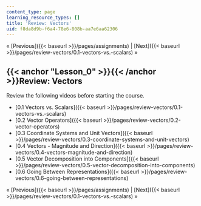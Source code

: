 ```yaml
---
content_type: page
learning_resource_types: []
title: 'Review: Vectors'
uid: f8da8d9b-f6a4-78e6-808b-aa7e6aa62306
---
```


« [Previous]({{< baseurl >}}/pages/assignments) | [Next]({{< baseurl >}}/pages/review-vectors/0.1-vectors-vs.-scalars) »

{{< anchor "Lesson_0" >}}{{< /anchor >}}Review: Vectors
-------------------------------------------------------

Review the following videos before starting the course.

*   [0.1 Vectors vs. Scalars]({{< baseurl >}}/pages/review-vectors/0.1-vectors-vs.-scalars)
*   [0.2 Vector Operators]({{< baseurl >}}/pages/review-vectors/0.2-vector-operators)
*   [0.3 Coordinate Systems and Unit Vectors]({{< baseurl >}}/pages/review-vectors/0.3-coordinate-systems-and-unit-vectors)
*   [0.4 Vectors - Magnitude and Direction]({{< baseurl >}}/pages/review-vectors/0.4-vectors-magnitude-and-direction)
*   [0.5 Vector Decomposition into Components]({{< baseurl >}}/pages/review-vectors/0.5-vector-decomposition-into-components)
*   [0.6 Going Between Representations]({{< baseurl >}}/pages/review-vectors/0.6-going-between-representations)

« [Previous]({{< baseurl >}}/pages/assignments) | [Next]({{< baseurl >}}/pages/review-vectors/0.1-vectors-vs.-scalars) »
